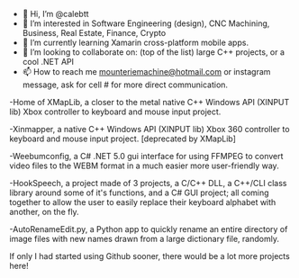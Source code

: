 - 👋 Hi, I’m @calebtt
- 👀 I’m interested in Software Engineering (design), CNC Machining, Business, Real Estate, Finance, Crypto
- 🌱 I’m currently learning Xamarin cross-platform mobile apps.
- 💞️ I’m looking to collaborate on: (top of the list) large C++ projects, or a cool .NET API
- 📫 How to reach me mounteriemachine@hotmail.com or instagram message, ask for cell # for more direct communication.

-Home of XMapLib, a closer to the metal native C++ Windows API (XINPUT lib) Xbox controller to keyboard and mouse input project.

-Xinmapper, a native C++ Windows API (XINPUT lib) Xbox 360 controller to keyboard and mouse input project. [deprecated by XMapLib]

-Weebumconfig, a C# .NET 5.0 gui interface for using FFMPEG to convert video files to the WEBM format in a much easier more user-friendly way.

-HookSpeech, a project made of 3 projects, a C/C++ DLL, a C++/CLI class library around some of it's functions, and a C# GUI project;
all coming together to allow the user to easily replace their keyboard alphabet with another, on the fly.

-AutoRenameEdit.py, a Python app to quickly rename an entire directory of image files with new names drawn from
a large dictionary file, randomly.


If only I had started using Github sooner, there would be a lot more projects here!

<!---
calebtt/calebtt is a ✨ special ✨ repository because its `README.md` (this file) appears on your GitHub profile.
You can click the Preview link to take a look at your changes.
--->
